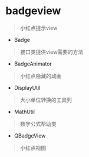 # badgeview
> 小红点提示view

- Badge
> 接口类提供view需要的方法

- BadgeAnimator
> 小红点隐藏的动画

- DisplayUtil
> 大小单位转换的工具列

- MathUtil
> 数学公式帮助类

- QBadgeView
> 小红点视图